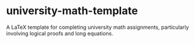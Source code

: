 # university-math-template
A LaTeX template for completing university math assignments, particularly involving logical proofs and long equations.
